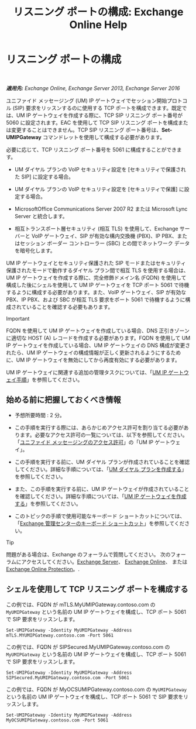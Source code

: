 ﻿---
title: 'リスニング ポートの構成: Exchange Online Help'
TOCTitle: リスニング ポートの構成
ms:assetid: 200ecbd8-18c3-4594-9cc8-924b3ab4eca1
ms:mtpsurl: https://technet.microsoft.com/ja-jp/library/Ee633457(v=EXCHG.150)
ms:contentKeyID: 50555744
ms.date: 05/22/2018
mtps_version: v=EXCHG.150
ms.translationtype: HT
---

# リスニング ポートの構成

 

_**適用先:** Exchange Online, Exchange Server 2013, Exchange Server 2016_

ユニファイド メッセージング (UM) IP ゲートウェイでセッション開始プロトコル (SIP) 要求をリッスンするのに使用する TCP ポートを構成できます。既定では、UM IP ゲートウェイを作成する際に、TCP SIP リスニング ポート番号が 5060 に設定されます。EAC を使用して TCP SIP リスニング ポートを構成または変更することはできません。TCP SIP リスニング ポート番号は、**Set-UMIPGateway** コマンドレットを使用して構成する必要があります。

必要に応じて、TCP リスニング ポート番号を 5061 に構成することができます。

  - UM ダイヤル プランの VoIP セキュリティ設定を \[セキュリティで保護された SIP\] に設定する場合。

  - UM ダイヤル プランの VoIP セキュリティ設定を \[セキュリティで保護\] に設定する場合。

  - MicrosoftOffice Communications Server 2007 R2 または Microsoft Lync Server と統合します。

  - 相互トランスポート層セキュリティ (相互 TLS) を使用して、Exchange サーバーと VoIP ゲートウェイ、SIP が有効な構内交換機 (PBX)、IP PBX、またはセッション ボーダー コントローラー (SBC) との間でネットワーク データを暗号化します。

UM IP ゲートウェイとセキュリティ保護された SIP モードまたはセキュリティ保護されたモードで動作するダイヤル プラン間で相互 TLS を使用する場合は、UM IP ゲートウェイを作成する際に、完全修飾ドメイン名 (FQDN) を使用して構成した後にシェルを使用して UM IP ゲートウェイを TCP ポート 5061 で待機するように構成する必要があります。また、VoIP ゲートウェイ、SIP が有効な PBX、IP PBX、および SBC が相互 TLS 要求をポート 5061 で待機するように構成されていることを確認する必要もあります。


> [!IMPORTANT]
> FQDN を使用して UM IP ゲートウェイを作成している場合、DNS 正引きゾーンに適切な HOST (A) レコードを作成する必要があります。FQDN を使用して UM IP ゲートウェイを作成している場合、UM IP ゲートウェイの DNS 構成が変更されたら、UM IP ゲートウェイの構成情報が正しく更新されるようにするために、UM IP ゲートウェイを無効にしてから再度有効にする必要があります。



UM IP ゲートウェイに関連する追加の管理タスクについては、「[UM IP ゲートウェイ手順](um-ip-gateway-procedures-exchange-2013-help.md)」を参照してください。

## 始める前に把握しておくべき情報

  - 予想所要時間 : 2 分。

  - この手順を実行する際には、あらかじめアクセス許可を割り当てる必要があります。必要なアクセス許可の一覧については、以下を参照してください。「[ユニファイド メッセージングのアクセス許可](unified-messaging-permissions-exchange-2013-help.md)」の「UM IP ゲートウェイ」。

  - この手順を実行する前に、UM ダイヤル プランが作成されていることを確認してください。詳細な手順については、「[UM ダイヤル プランを作成する](https://docs.microsoft.com/ja-jp/exchange/voice-mail-unified-messaging/connect-voice-mail-system/create-um-dial-plan)」を参照してください。

  - また、この手順を実行する前に、UM IP ゲートウェイが作成されていることを確認してください。詳細な手順については、「[UM IP ゲートウェイを作成する](https://docs.microsoft.com/ja-jp/exchange/voice-mail-unified-messaging/connect-voice-mail-system/create-um-ip-gateway)」を参照してください。

  - このトピックの手順で使用可能なキーボード ショートカットについては、「[Exchange 管理センターのキーボード ショートカット](keyboard-shortcuts-in-the-exchange-admin-center-exchange-online-protection-help.md)」を参照してください。


> [!TIP]
> 問題がある場合は、Exchange のフォーラムで質問してください。 次のフォーラムにアクセスしてください。<A href="https://go.microsoft.com/fwlink/p/?linkid=60612">Exchange Server</A>、 <A href="https://go.microsoft.com/fwlink/p/?linkid=267542">Exchange Online</A>、 または <A href="https://go.microsoft.com/fwlink/p/?linkid=285351">Exchange Online Protection</A>。.



## シェルを使用して TCP リスニング ポートを構成する

この例では、FQDN が mTLS.MyUMIPGateway.contoso.com の `MyUMIPGateway` という名前の UM IP ゲートウェイを構成し、TCP ポート 5061 で SIP 要求をリッスンします。

    Set-UMIPGateway -Identity MyUMIPGateway -Address mTLS.MYUMIPGateway.contoso.com -Port 5061

この例では、FQDN が SIPSecured.MyUMIPGateway.contoso.com の `MyUMIPGateway` という名前の UM IP ゲートウェイを構成し、TCP ポート 5061 で SIP 要求をリッスンします。

    Set-UMIPGateway -Identity MyUMIPGateway -Address SIPSecured.MyUMIPGateway.contoso.com -Port 5061

この例では、FQDN が MyOCSUMIPGateway.contoso.com の `MyUMIPGateway` という名前の UM IP ゲートウェイを構成し、TCP ポート 5061 で SIP 要求をリッスンします。

    Set-UMIPGateway -Identity MyUMIPGateway -Address MyOCSUMIPGateway.contoso.com -Port 5061

